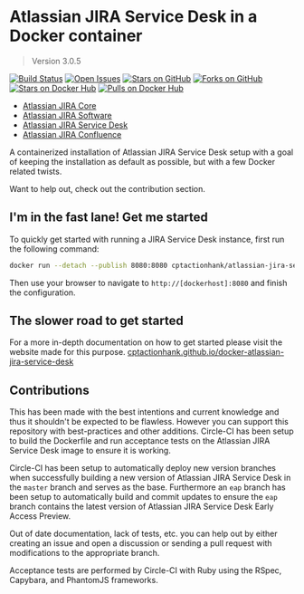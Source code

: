 # Atlassian JIRA Service Desk in a Docker container

> Version 3.0.5

[![Build Status](https://img.shields.io/circleci/project/cptactionhank/docker-atlassian-jira-service-desk/3.0.5.svg)](https://circleci.com/gh/cptactionhank/docker-atlassian-jira-service-desk) [![Open Issues](https://img.shields.io/github/issues/cptactionhank/docker-atlassian-jira-service-desk.svg)](https://github.com/cptactionhank/docker-atlassian-jira-service-desk) [![Stars on GitHub](https://img.shields.io/github/stars/cptactionhank/docker-atlassian-jira-service-desk.svg)](https://github.com/cptactionhank/docker-atlassian-jira-service-desk) [![Forks on GitHub](https://img.shields.io/github/forks/cptactionhank/docker-atlassian-jira-service-desk.svg)](https://github.com/cptactionhank/docker-atlassian-jira-service-desk) [![Stars on Docker Hub](https://img.shields.io/docker/stars/cptactionhank/atlassian-jira-service-desk.svg)](https://registry.hub.docker.com/u/cptactionhank/atlassian-jira-service-desk) [![Pulls on Docker Hub](https://img.shields.io/docker/pulls/cptactionhank/atlassian-jira-service-desk.svg)](https://registry.hub.docker.com/u/cptactionhank/atlassian-jira-service-desk)

* [Atlassian JIRA Core](https://github.com/cptactionhank/docker-atlassian-jira)
* [Atlassian JIRA Software](https://github.com/cptactionhank/docker-atlassian-jira-software)
* [Atlassian JIRA Service Desk](https://github.com/cptactionhank/docker-atlassian-jira-service-desk)
* [Atlassian JIRA Confluence](https://github.com/cptactionhank/docker-atlassian-confluence)

A containerized installation of Atlassian JIRA Service Desk setup with a goal of keeping the installation as default as possible, but with a few Docker related twists.

Want to help out, check out the contribution section.

## I'm in the fast lane! Get me started

To quickly get started with running a JIRA Service Desk instance, first run the following command:
```bash
docker run --detach --publish 8080:8080 cptactionhank/atlassian-jira-service-desk:3.0.5
```

Then use your browser to navigate to `http://[dockerhost]:8080` and finish the configuration.

## The slower road to get started

For a more in-depth documentation on how to get started please visit the website made for this purpose. [cptactionhank.github.io/docker-atlassian-jira-service-desk](https://cptactionhank.github.io/docker-atlassian-jira-service-desk)

## Contributions

This has been made with the best intentions and current knowledge and thus it shouldn't be expected to be flawless. However you can support this repository with best-practices and other additions. Circle-CI has been setup to build the Dockerfile and run acceptance tests on the Atlassian JIRA Service Desk image to ensure it is working.

Circle-CI has been setup to automatically deploy new version branches when successfully building a new version of Atlassian JIRA Service Desk in the `master` branch and serves as the base. Furthermore an `eap` branch has been setup to automatically build and commit updates to ensure the `eap` branch contains the latest version of Atlassian JIRA Service Desk Early Access Preview.

Out of date documentation, lack of tests, etc. you can help out by either creating an issue and open a discussion or sending a pull request with modifications to the appropriate branch.

Acceptance tests are performed by Circle-CI with Ruby using the RSpec, Capybara, and PhantomJS frameworks.
